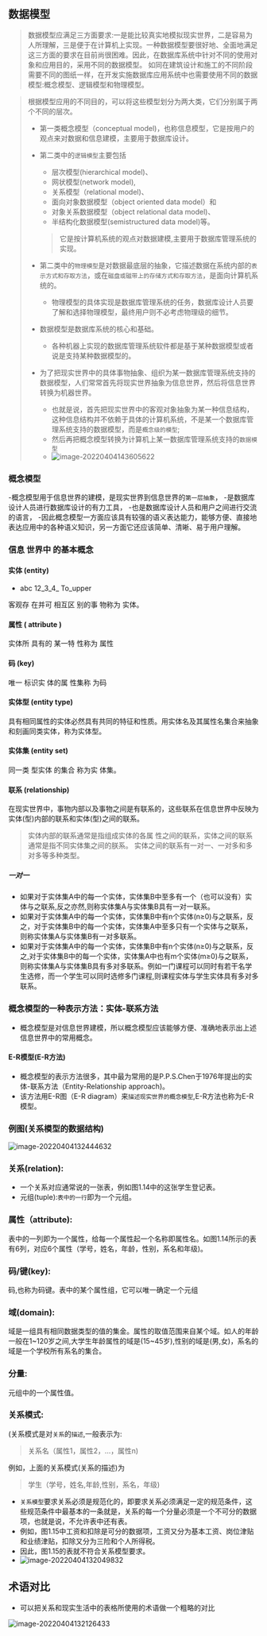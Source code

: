 

## 数据模型

> 数据模型应满足三方面要求:一是能比较真实地模拟现实世界，二是容易为人所理解，三是便于在计算机上实现。一种数据模型要很好地、全面地满足这三方面的要求在目前尚很困难。因此，在数据库系统中针对不同的使用对象和应用目的，采用不同的数据模型。
> 如同在建筑设计和施工的不同阶段需要不同的图纸一样，在开发实施数据库应用系统中也需要使用不同的数据模型:概念模型、逻辑模型和物理模型。


> 根据模型应用的不同目的，可以将这些模型划分为两大类，它们分别属于两个不同的层次。
>
> - 第一类概念模型（conceptual model)，也称信息模型，它是按用户的观点来对数据和信息建模，主要用于数据库设计。
>
> - 第二类中的`逻辑模型`主要包括
>
>   - 层次模型(hierarchical model)、
>   - 网状模型(network model),
>   - 关系模型（relational model)、
>   - 面向对象数据模型（object oriented data model）和
>   - 对象关系数据模型（object relational data model)、
>   - 半结构化数据模型(semistructured data model)等。
>
>   > 它是按计算机系统的观点对数据建模,主要用于数据库管理系统的实现。
>
> - 第二类中的`物理模型`是对数据最底层的抽象，它描述数据在系统内部的`表示方式和存取方法`，或在`磁盘或磁带上的存储方式和存取方法`，是面向计算机系统的。
>
>   - 物理模型的具体实现是数据库管理系统的任务，数据库设计人员要了解和选择物理模型，最终用户则不必考虑物理级的细节。
>
> - 数据模型是数据库系统的核心和基础。
>
>   - 各种机器上实现的数据库管理系统软件都是基于某种数据模型或者说是支持某种数据模型的。
>
> - 为了把现实世界中的具体事物抽象、组织为某一数据库管理系统支持的数据模型，人们常常首先将现实世界抽象为信息世界，然后将信息世界转换为机器世界。
>
>   - 也就是说，首先把现实世界中的客观对象抽象为某一种信息结构，这种信息结构并不依赖于具体的计算机系统，不是某一个数据库管理系统支持的数据模型，而是`概念级的模型`;
>   - 然后再把概念模型转换为计算机上某一数据库管理系统支持的`数据模型`
>   - ![image-20220404143605622](https://gitee.com/xuchaoxin1375/pictures/raw/main/images/image-20220404143605622.png)
>
>   

###  概念模型

-概念模型用于信息世界的建模，是现实世界到信息世界的`第一层抽象`，
-是数据库设计人员进行数据库设计的有力工具，
-也是数据库设计人员和用户之间进行交流的语言，
-因此概念模型一方面应该具有较强的语义表达能力，能够方便、直接地表达应用中的各种语义知识，另一方面它还应该简单、清晰、易于用户理解。

### 信息 世界中 的基本概念

#### 实体 (entity)

* abc 12_3_4_ To_upper

客观存 在并可 相互区 别的事 物称为 实体。

#### 属性 ( attribute )

实体所 具有的 某一特 性称为 属性

#### 码 (key)

唯一 标识实 体的属 性集称 为码

#### 实体型 (entity type)

具有相同属性的实体必然具有共同的特征和性质。用实体名及其属性名集合来抽象和刻画同类实体，称为实体型。

#### 实体集 (entity set)

同一类 型实体 的集合 称为实 体集。

#### 联系 (relationship) 

在现实世界中，事物内部以及事物之间是有联系的，这些联系在信息世界中反映为实体(型)内部的联系和实体(型)之间的联系。

>实体内部的联系通常是指组成实体的各属
>性之间的联系，实体之间的联系通常是指不同实体集之间的朕系。
>实体之间的联系有一对一、一对多和多对多等多种类型。

##### 一对一

- 如果对于实体集A中的每一个实体，实体集B中至多有一个（也可以没有）实体与之联系,反之亦然,则称实体集A与实体集B具有一对一联系。
- 如果对于实体集A中的每一个实体，实体集B中有n个实体(n≥0)与之联系，反之，对于实体集B中的每一个实体，实体集A中至多只有一个实体与之联系，则称实体集A与实体集B有一对多联系。
- 如果对于实体集A中的每一个实体，实体集B中有n个实体(n≥0)与之联系，反之,对于实体集B中的每一个实体，实体集A中也有m个实体(m≥0)与之联系，则称实体集A与实体集B具有多对多联系。例如一门课程可以同时有若干名学生选修，而一个学生可以同时选修多门课程,则课程实体与学生实体具有多对多联系。

### 概念模型的一种表示方法：实体-联系方法

- 概念模型是对信息世界建模，所以概念模型应该能够方便、准确地表示出上述信息世界中的常用概念。

#### E-R模型(E-R方法)

- 概念模型的表示方法很多，其中最为常用的是P.P.S.Chen于1976年提出的实体-联系方法（Entity-Relationship approach)。
- 该方法用E-R图（E-R diagram）来`描述现实世界的概念模型`,E-R方法也称为E-R模型。

### 例图(关系模型的数据结构)

![image-20220404132444632](https://gitee.com/xuchaoxin1375/pictures/raw/main/images/image-20220404132444632.png)

### 关系(relation):

- 一个关系对应通常说的一张表，例如图1.14中的这张学生登记表。
- 元组(tuple):`表中的一行`即为一个元组。

### 属性（attribute):

表中的一列即为一个属性，给每一个属性起一个名称即属性名。如图1.14所示的表有6列，对应6个属性（学号，姓名，年龄，性别，系名和年级)。

### 码/键(key):

码,也称为码键。表中的某个属性组，它可以唯一确定一个元组

### 域(domain):

域是一组具有相同数据类型的值的集金。属性的取值范围来自某个域。如人的年龄一般在1~120岁之间,大学生年龄属性的域是(15~45岁),性别的域是(男,女)，系名的域是一个学校所有系名的集合。

### 分量:

元组中的一个属性值。

### 关系模式:

(关系模式是对`关系`的`描述`,一般表示为:

> 关系名（属性1，属性2，…，属性n)

例如，上面的关系模式(关系的描述)为

> 学生（学号，姓名,年龄,性别，系名，年级)

- `关系模型`要求关系必须是规范化的，即要求关系必须满足一定的规范条件，这些规范条件中最基本的一条就是，关系的每一个分量必须是一个不可分的数据项，也就是说，不允许表中还有表。
- ​	例如，图1.15中工资和扣除是可分的数据项，工资又分为基本工资、岗位津贴和业绩津贴，扣除又分为三险和个人所得税。
- 因此，图1.15的表就不符合关系模型要求。
- ![image-20220404132049832](https://gitee.com/xuchaoxin1375/pictures/raw/main/images/image-20220404132049832.png)

## 术语对比

- 可以把关系和现实生活中的表格所使用的术语做一个粗略的对比

![image-20220404132126433](https://gitee.com/xuchaoxin1375/pictures/raw/main/images/image-20220404132126433.png)